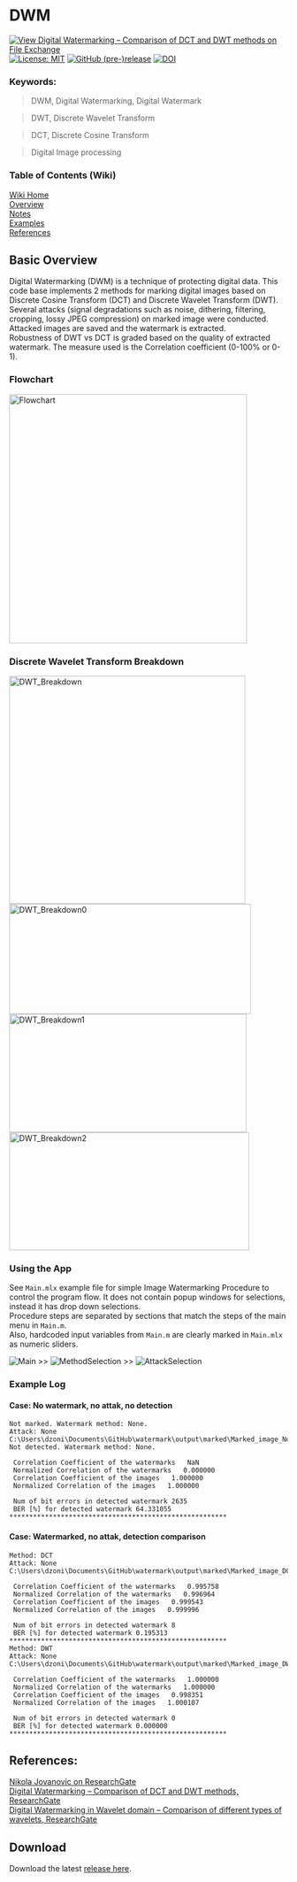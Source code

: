 # DWM  
[![View Digital Watermarking – Comparison of DCT and DWT methods on File Exchange](https://www.mathworks.com/matlabcentral/images/matlab-file-exchange.svg)](https://www.mathworks.com/matlabcentral/fileexchange/78790-digital-watermarking-comparison-of-dct-and-dwt-methods) [![License: MIT](https://img.shields.io/badge/License-MIT-blue.svg)](https://github.com/etfovac/watermark/blob/master/LICENSE) [![GitHub (pre-)release](https://img.shields.io/badge/releases--yellow.svg)](https://github.com/etfovac/watermark/releases) [![DOI](https://zenodo.org/badge/DOI/10.5281/zenodo.5279679.svg)](https://doi.org/10.5281/zenodo.5279679)  

### Keywords:

> DWM,	Digital Watermarking, Digital Watermark

> DWT,	Discrete Wavelet Transform

> DCT,	Discrete Cosine Transform

> Digital Image processing

### Table of Contents (Wiki)
[Wiki Home](https://github.com/etfovac/watermark/wiki)  
[Overview](https://github.com/etfovac/watermark/wiki/Overview)  
[Notes](https://github.com/etfovac/watermark/wiki/Notes)  
[Examples](https://github.com/etfovac/watermark/wiki/Examples)  
[References](https://github.com/etfovac/watermark/wiki/References)  

## Basic Overview  
Digital Watermarking (DWM) is a technique of protecting digital data. This code base implements 2 methods for marking digital images based on Discrete Cosine Transform (DCT) and Discrete Wavelet Transform (DWT).  
Several attacks (signal degradations such as noise, dithering, filtering, cropping, lossy JPEG compression) on marked image were conducted. Attacked images are saved and the watermark is extracted.  
Robustness of DWT vs DCT is graded based on the quality of extracted watermark. The measure used is the Correlation coefficient (0-100% or 0-1). 

### Flowchart  
<img src="./graphics/Flowchart_ENG.png" alt="Flowchart" width="430" height="450">  

### Discrete Wavelet Transform Breakdown  
<img src="./graphics/DWT_Breakdown.png" alt="DWT_Breakdown" width="427" height="412"> <img src="./graphics/DWT_Breakdown0.png" alt="DWT_Breakdown0" width="437" height="199">  
<img src="./graphics/DWT_Breakdown1.png" alt="DWT_Breakdown1" width="429" height="214"> <img src="./graphics/DWT_Breakdown2.png" alt="DWT_Breakdown2" width="434" height="213">  

### Using the App  
See ```Main.mlx``` example file for simple Image Watermarking Procedure to control the program flow. It does not contain popup windows for selections, instead it has drop down selections.  
Procedure steps are separated by sections that match the steps of the main menu in ```Main.m```.  
Also, hardcoded input variables from ```Main.m``` are clearly marked in ```Main.mlx``` as numeric sliders.   

<img src="./graphics/Main.png" alt="Main"> >> <img src="./graphics/MethodSelection.png" alt="MethodSelection"> >> <img src="./graphics/AttackSelection.png" alt="AttackSelection">  

### Example Log  
#### Case: No watermark, no attak, no detection
```
Not marked. Watermark method: None.
Attack: None
C:\Users\dzoni\Documents\GitHub\watermark\output\marked\Marked_image_None.tif
Not detected. Watermark method: None.

 Correlation Coefficient of the watermarks   NaN
 Normalized Correlation of the watermarks   0.000000
 Correlation Coefficient of the images   1.000000
 Normalized Correlation of the images   1.000000  

 Num of bit errors in detected watermark 2635   
 BER [%] for detected watermark 64.331055  
*******************************************************
```
#### Case: Watermarked, no attak, detection comparison
```
Method: DCT
Attack: None
C:\Users\dzoni\Documents\GitHub\watermark\output\marked\Marked_image_DCT.tif

 Correlation Coefficient of the watermarks   0.995758
 Normalized Correlation of the watermarks   0.996964
 Correlation Coefficient of the images   0.999543
 Normalized Correlation of the images   0.999996  

 Num of bit errors in detected watermark 8   
 BER [%] for detected watermark 0.195313  
*******************************************************
Method: DWT
Attack: None
C:\Users\dzoni\Documents\GitHub\watermark\output\marked\Marked_image_DWT.tif

 Correlation Coefficient of the watermarks   1.000000
 Normalized Correlation of the watermarks   1.000000
 Correlation Coefficient of the images   0.998351
 Normalized Correlation of the images   1.000107  

 Num of bit errors in detected watermark 0   
 BER [%] for detected watermark 0.000000  
*******************************************************
```

## References:  
<a href="https://www.researchgate.net/profile/Nikola_Jovanovic9">Nikola Jovanovic on ResearchGate</a>  
<a href="https://www.researchgate.net/publication/343385316_Digital_Watermarking_-_Comparison_of_DCT_and_DWT_methods">Digital Watermarking – Comparison of DCT and DWT methods, ResearchGate</a>  
<a href="https://www.researchgate.net/publication/343385676_Digital_Watermarking_in_Wavelet_domain_-_Comparison_of_different_types_of_wavelets">Digital Watermarking in Wavelet domain – Comparison of different types of wavelets, ResearchGate</a>

## Download
Download the latest [release here][0].

[0]: https://github.com/etfovac/watermark/releases
